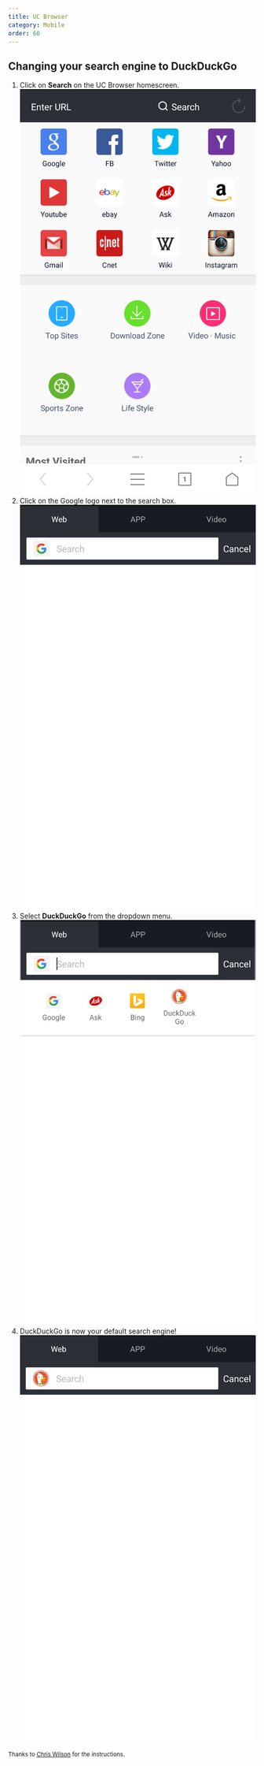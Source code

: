 ```yaml
---
title: UC Browser
category: Mobile
order: 60
---
```


<h2>Changing your search engine to DuckDuckGo</h2>

<ol>
    <li>
        Click on <strong>Search</strong> on the UC Browser homescreen.
        <br />
        <img alt="UC Browser homescreen." src="/images/bdd59e0b4051142b0d9afd6e1237f09f.png" />
    </li>
    <li>
        Click on the Google logo next to the search box.
        <br />
        <img alt="UC Browser search box." src="/images/a364302313d02029835385c76c726591.png" />
    </li>
    <li>
        Select <strong>DuckDuckGo</strong> from the dropdown menu.
        <br />
        <img alt="UC Browser search engine selection." src="/images/8946c397f070d732d8a433564b563506.png" />
    </li>
    <li>
        DuckDuckGo is now your default search engine!
        <br />
        <img alt="UC Browser search box using DuckDuckGo." src="/images/e0058672fdd5f21e55763da6d674019a.png" />
    </li>
</ol>

<p>
    <small>
        Thanks to <a href="http://www.chrisjwilson.com/">Chris Wilson</a> for the
        instructions.
    </small>
</p>